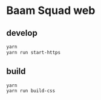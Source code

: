 # Baam Squad web

## develop

```bash
yarn
yarn run start-https
```

## build

```bash
yarn
yarn run build-css
```
